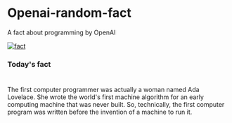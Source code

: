 
# Openai-random-fact
 A fact about programming by OpenAI

[![fact](https://github.com/MarioVidoni/openai-daily-fact/actions/workflows/main.yml/badge.svg)](https://github.com/MarioVidoni/openai-daily-fact/actions/workflows/main.yml)

### Today's fact
# 
The first computer programmer was actually a woman named Ada Lovelace. She wrote the world's first machine algorithm for an early computing machine that was never built. So, technically, the first computer program was written before the invention of a machine to run it.